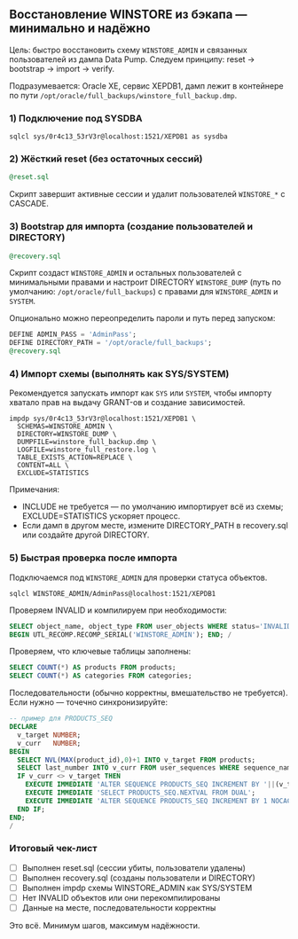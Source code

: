 ## Восстановление WINSTORE из бэкапа — минимально и надёжно

Цель: быстро восстановить схему `WINSTORE_ADMIN` и связанных пользователей из дампа Data Pump. Следуем принципу: reset → bootstrap → import → verify.

Подразумевается: Oracle XE, сервис XEPDB1, дамп лежит в контейнере по пути `/opt/oracle/full_backups/winstore_full_backup.dmp`.

### 1) Подключение под SYSDBA

```fish
sqlcl sys/0r4c13_53rV3r@localhost:1521/XEPDB1 as sysdba
```

### 2) Жёсткий reset (без остаточных сессий)

```sql
@reset.sql
```

Скрипт завершит активные сессии и удалит пользователей `WINSTORE_*` с CASCADE.

### 3) Bootstrap для импорта (создание пользователей и DIRECTORY)

```sql
@recovery.sql
```

Скрипт создаст `WINSTORE_ADMIN` и остальных пользователей с минимальными правами и настроит DIRECTORY `WINSTORE_DUMP` (путь по умолчанию: `/opt/oracle/full_backups`) с правами для `WINSTORE_ADMIN` и `SYSTEM`.

Опционально можно переопределить пароли и путь перед запуском:

```sql
DEFINE ADMIN_PASS = 'AdminPass';
DEFINE DIRECTORY_PATH = '/opt/oracle/full_backups';
@recovery.sql
```

### 4) Импорт схемы (выполнять как SYS/SYSTEM)

Рекомендуется запускать импорт как `SYS` или `SYSTEM`, чтобы импорту хватало прав на выдачу GRANT-ов и создание зависимостей.

```fish
impdp sys/0r4c13_53rV3r@localhost:1521/XEPDB1 \
  SCHEMAS=WINSTORE_ADMIN \
  DIRECTORY=WINSTORE_DUMP \
  DUMPFILE=winstore_full_backup.dmp \
  LOGFILE=winstore_full_restore.log \
  TABLE_EXISTS_ACTION=REPLACE \
  CONTENT=ALL \
  EXCLUDE=STATISTICS
```

Примечания:
- INCLUDE не требуется — по умолчанию импортирует всё из схемы; EXCLUDE=STATISTICS ускоряет процесс.
- Если дамп в другом месте, измените DIRECTORY_PATH в recovery.sql или создайте другой DIRECTORY.

### 5) Быстрая проверка после импорта

Подключаемся под `WINSTORE_ADMIN` для проверки статуса объектов.

```fish
sqlcl WINSTORE_ADMIN/AdminPass@localhost:1521/XEPDB1
```

Проверяем INVALID и компилируем при необходимости:

```sql
SELECT object_name, object_type FROM user_objects WHERE status='INVALID';
BEGIN UTL_RECOMP.RECOMP_SERIAL('WINSTORE_ADMIN'); END; /
```

Проверяем, что ключевые таблицы заполнены:

```sql
SELECT COUNT(*) AS products FROM products;
SELECT COUNT(*) AS categories FROM categories;
```

Последовательности (обычно корректны, вмешательство не требуется). Если нужно — точечно синхронизируйте:

```sql
-- пример для PRODUCTS_SEQ
DECLARE
  v_target NUMBER;
  v_curr   NUMBER;
BEGIN
  SELECT NVL(MAX(product_id),0)+1 INTO v_target FROM products;
  SELECT last_number INTO v_curr FROM user_sequences WHERE sequence_name='PRODUCTS_SEQ';
  IF v_curr <> v_target THEN
    EXECUTE IMMEDIATE 'ALTER SEQUENCE PRODUCTS_SEQ INCREMENT BY '||(v_target - v_curr)||' NOCACHE';
    EXECUTE IMMEDIATE 'SELECT PRODUCTS_SEQ.NEXTVAL FROM DUAL';
    EXECUTE IMMEDIATE 'ALTER SEQUENCE PRODUCTS_SEQ INCREMENT BY 1 NOCACHE';
  END IF;
END;
/
```

### Итоговый чек-лист

- [ ] Выполнен reset.sql (сессии убиты, пользователи удалены)
- [ ] Выполнен recovery.sql (созданы пользователи и DIRECTORY)
- [ ] Выполнен impdp схемы WINSTORE_ADMIN как SYS/SYSTEM
- [ ] Нет INVALID объектов или они перекомпилированы
- [ ] Данные на месте, последовательности корректны

Это всё. Минимум шагов, максимум надёжности.

